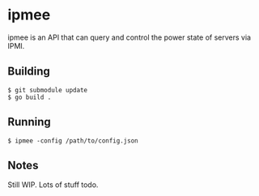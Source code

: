 ipmee
=====

ipmee is an API that can query and control the power state of servers via IPMI.

## Building

```
$ git submodule update
$ go build .
```

## Running

```
$ ipmee -config /path/to/config.json
```

## Notes

Still WIP. Lots of stuff todo.